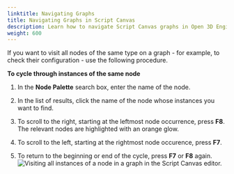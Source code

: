 ```yaml
---
linktitle: Navigating Graphs
title: Navigating Graphs in Script Canvas
description: Learn how to navigate Script Canvas graphs in Open 3D Engine to visit all nodes.
weight: 600
---
```


If you want to visit all nodes of the same type on a graph - for example, to check their configuration - use the following procedure.

**To cycle through instances of the same node**

1. In the **Node Palette** search box, enter the name of the node.

1. In the list of results, click the name of the node whose instances you want to find.

1. To scroll to the right, starting at the leftmost node occurrence, press **F8**. The relevant nodes are highlighted with an orange glow.

1. To scroll to the left, starting at the rightmost node occurence, press **F7**.

1. To return to the beginning or end of the cycle, press **F7** or **F8** again.
![Visiting all instances of a node in a graph in the Script Canvas editor.](/images/user-guide/scripting/script-canvas/script-canvas-working-with-nodes-22.gif)
